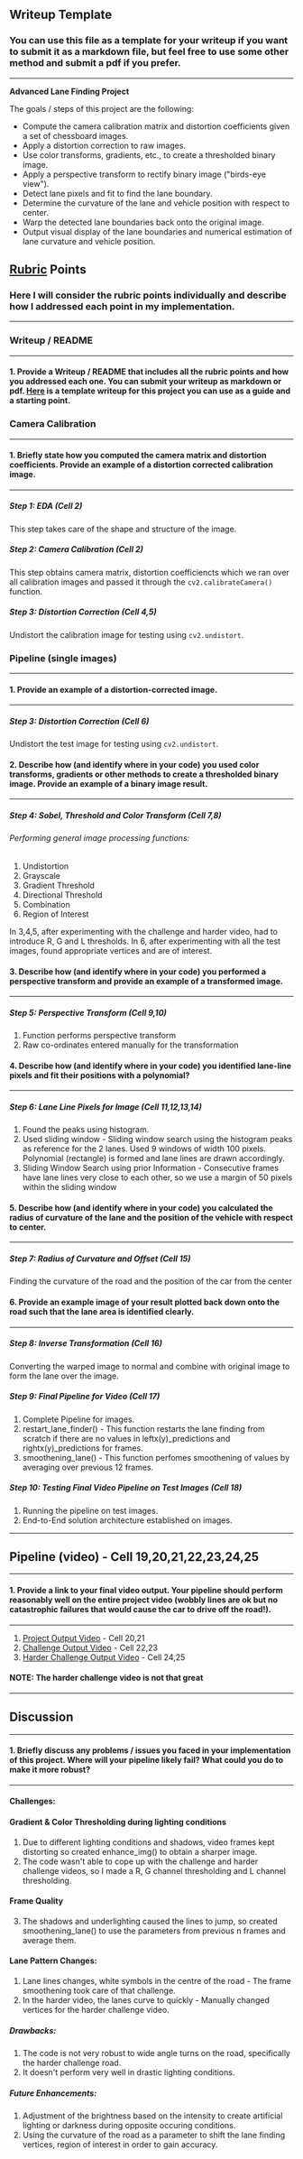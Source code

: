 ## Writeup Template
### You can use this file as a template for your writeup if you want to submit it as a markdown file, but feel free to use some other method and submit a pdf if you prefer.

---

**Advanced Lane Finding Project**

The goals / steps of this project are the following:

* Compute the camera calibration matrix and distortion coefficients given a set of chessboard images.
* Apply a distortion correction to raw images.
* Use color transforms, gradients, etc., to create a thresholded binary image.
* Apply a perspective transform to rectify binary image ("birds-eye view").
* Detect lane pixels and fit to find the lane boundary.
* Determine the curvature of the lane and vehicle position with respect to center.
* Warp the detected lane boundaries back onto the original image.
* Output visual display of the lane boundaries and numerical estimation of lane curvature and vehicle position.

## [Rubric](https://review.udacity.com/#!/rubrics/571/view) Points
### Here I will consider the rubric points individually and describe how I addressed each point in my implementation.  

---
### Writeup / README
____________________
#### 1. Provide a Writeup / README that includes all the rubric points and how you addressed each one.  You can submit your writeup as markdown or pdf.  [Here](https://github.com/udacity/CarND-Advanced-Lane-Lines/blob/master/writeup_template.md) is a template writeup for this project you can use as a guide and a starting point.  


### Camera Calibration
____________________
#### 1. Briefly state how you computed the camera matrix and distortion coefficients. Provide an example of a distortion corrected calibration image.
______________________

##### Step 1: EDA (Cell 2)
This step takes care of the shape and structure of the image.

##### Step 2: Camera Calibration (Cell 2)
This step obtains camera matrix, distortion coefficiencts which we ran over all calibration images and passed it through the `cv2.calibrateCamera()` function.

##### Step 3: Distortion Correction (Cell 4,5)
Undistort the calibration image for testing using `cv2.undistort`.


### Pipeline (single images)
____________________

#### 1. Provide an example of a distortion-corrected image.
____________________

##### Step 3: Distortion Correction (Cell 6)
Undistort the test image for testing using `cv2.undistort`.

#### 2. Describe how (and identify where in your code) you used color transforms, gradients or other methods to create a thresholded binary image.  Provide an example of a binary image result.
____________________
##### Step 4: Sobel, Threshold and Color Transform (Cell 7,8)
###### Performing general image processing functions:
1. Undistortion
2. Grayscale
3. Gradient Threshold
4. Directional Threshold
5. Combination
6. Region of Interest

In 3,4,5, after experimenting with the challenge and harder video, had to introduce R, G and L thresholds.
In 6, after experimenting with all the test images, found appropriate vertices and are of interest.


#### 3. Describe how (and identify where in your code) you performed a perspective transform and provide an example of a transformed image.
____________________
##### Step 5: Perspective Transform (Cell 9,10)
1. Function performs perspective transform
2. Raw co-ordinates entered manually for the transformation


#### 4. Describe how (and identify where in your code) you identified lane-line pixels and fit their positions with a polynomial?
____________________
##### Step 6: Lane Line Pixels for Image (Cell 11,12,13,14)
1. Found the peaks using histogram.
2. Used sliding window - Sliding window search using the histogram peaks as reference for the 2 lanes. Used 9 windows of width 100 pixels.
Polynomial (rectangle) is formed and lane lines are drawn accordingly.
3. Sliding Window Search using prior Information - Consecutive frames have lane lines very close to each other, so we use a margin of 50 pixels within the sliding window


#### 5. Describe how (and identify where in your code) you calculated the radius of curvature of the lane and the position of the vehicle with respect to center.
____________________
##### Step 7: Radius of Curvature and Offset (Cell 15)
Finding the curvature of the road and the position of the car from the center

#### 6. Provide an example image of your result plotted back down onto the road such that the lane area is identified clearly.
____________________
##### Step 8: Inverse Transformation (Cell 16)
Converting the warped image to normal and combine with original image to form the lane over the image.

##### Step 9: Final Pipeline for Video (Cell 17)
1. Complete Pipeline for images.
2. restart_lane_finder() - This function restarts the lane finding from scratch if there are no values in leftx(y)\_predictions and rightx(y)\_predictions for frames.
3. smoothening_lane() - This function perfomes smoothening of values by averaging over previous 12 frames.

##### Step 10: Testing Final Video Pipeline on Test Images (Cell 18)
1. Running the pipeline on test images.
2. End-to-End solution architecture established on images.

---

## Pipeline (video) - Cell 19,20,21,22,23,24,25
____________________
#### 1. Provide a link to your final video output.  Your pipeline should perform reasonably well on the entire project video (wobbly lines are ok but no catastrophic failures that would cause the car to drive off the road!).


____________________
1. [Project Output Video](./project_video_output.mp4) - Cell 20,21
2. [Challenge Output Video](./challenge_video_output.mp4) - Cell 22,23
3. [Harder Challenge Output Video](./harder_challenge_video_output.mp4) - Cell 24,25

#### NOTE: The harder challenge video is not that great
---

## Discussion
____________________
#### 1. Briefly discuss any problems / issues you faced in your implementation of this project.  Where will your pipeline likely fail?  What could you do to make it more robust?
____________________
#### Challenges:
#### Gradient & Color Thresholding during lighting conditions
1. Due to different lighting conditions and shadows, video frames kept distorting so created enhance_img() to obtain a sharper image.
2. The code wasn't able to cope up with the challenge and harder challenge videos, so I made a R, G channel thresholding and L channel thresholding.
#### Frame Quality
3. The shadows and underlighting caused the lines to jump, so created smoothening_lane() to use the parameters from previous n frames and average them.
#### Lane Pattern Changes:
1. Lane lines changes, white symbols in the centre of the road - The frame smoothening took care of that challenge.
2. In the harder video, the lanes curve to quickly - Manually changed vertices for the harder challenge video.
##### Drawbacks:
1. The code is not very robust to wide angle turns on the road, specifically the harder challenge road. 
2. It doesn't perform very well in drastic lighting conditions.
##### Future Enhancements:
1. Adjustment of the brightness based on the intensity to create artificial lighting or darkness during opposite occuring conditions.
2. Using the curvature of the road as a parameter to shift the lane finding vertices, region of interest in order to gain accuracy.